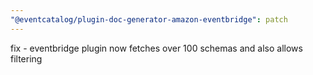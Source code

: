 ```yaml
---
"@eventcatalog/plugin-doc-generator-amazon-eventbridge": patch
---
```


fix - eventbridge plugin now fetches over 100 schemas and also allows filtering
